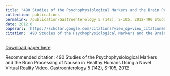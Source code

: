 ```yaml
---
title: "490 Studies of the Psychophysiological Markers and the Brain Processing of Nausea in Healthy Humans Using a Novel Virtual Reality Video"
collection: publications
permalink: /publication/Gastroenterology 5 (142), S-105, 2012-490 Studies of the Psychophysiological Markers and the Brain Processing of Nausea in Healthy Humans Using a Novel Virtual Reality Video
date: 2012.0
paperurl: 'https://scholar.google.com/citations?view_op=view_citation&hl=en&user=CVvowJAAAAAJ&pagesize=100&citation_for_view=CVvowJAAAAAJ:2osOgNQ5qMEC'
citation: '490 Studies of the Psychophysiological Markers and the Brain Processing of Nausea in Healthy Humans Using a Novel Virtual Reality Video. Gastroenterology 5 (142), S-105, 2012'
---
```

[Download paper here](https://scholar.google.com/citations?view_op=view_citation&hl=en&user=CVvowJAAAAAJ&pagesize=100&citation_for_view=CVvowJAAAAAJ:2osOgNQ5qMEC)

Recommended citation: 490 Studies of the Psychophysiological Markers and the Brain Processing of Nausea in Healthy Humans Using a Novel Virtual Reality Video. Gastroenterology 5 (142), S-105, 2012